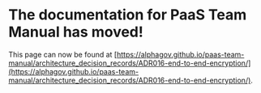 
# The documentation for PaaS Team Manual has moved!
This page can now be found at [https://alphagov.github.io/paas-team-manual/architecture_decision_records/ADR016-end-to-end-encryption/](https://alphagov.github.io/paas-team-manual/architecture_decision_records/ADR016-end-to-end-encryption/).
